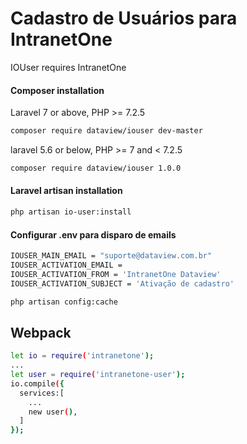 # Cadastro de Usuários para IntranetOne

IOUser requires IntranetOne

#### Composer installation

Laravel 7 or above, PHP >= 7.2.5

```sh
composer require dataview/iouser dev-master
```

laravel 5.6 or below, PHP >= 7 and < 7.2.5

```sh
composer require dataview/iouser 1.0.0
```

#### Laravel artisan installation

```sh
php artisan io-user:install
```

#### Configurar .env para disparo de emails

```sh
IOUSER_MAIN_EMAIL = "suporte@dataview.com.br"
IOUSER_ACTIVATION_EMAIL =
IOUSER_ACTIVATION_FROM = 'IntranetOne Dataview'
IOUSER_ACTIVATION_SUBJECT = 'Ativação de cadastro'
```

```sh
php artisan config:cache
```

## Webpack

```sh
let io = require('intranetone');
...
let user = require('intranetone-user');
io.compile({
  services:[
    ...
    new user(),
  ]
});
```
